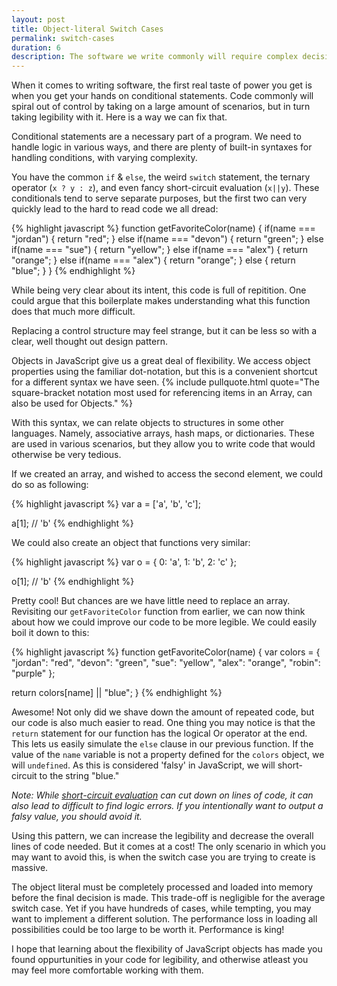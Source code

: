 ```yaml
---
layout: post
title: Object-literal Switch Cases
permalink: switch-cases
duration: 6
description: The software we write commonly will require complex decision making. We can make these decisions much more legible by taking advantage of a JavaScript perk.
---
```


When it comes to writing software, the first real taste of power you get is when you get your hands on conditional statements. Code commonly will spiral out of control by taking on a large amount of scenarios, but in turn taking legibility with it. Here is a way we can fix that.

Conditional statements are a necessary part of a program. We need to handle logic in various ways, and there are plenty of built-in syntaxes for handling conditions, with varying complexity.

You have the common `if` & `else`, the weird `switch` statement, the ternary operator (`x ? y : z`), and even fancy short-circuit evaluation (`x||y`). These conditionals tend to serve separate purposes, but the first two can very quickly lead to the hard to read code we all dread:

{% highlight javascript %}
function getFavoriteColor(name) {
  if(name === "jordan") {
    return "red";
  }
  else if(name === "devon") {
    return "green";
  }
  else if(name === "sue") {
    return "yellow";
  }
  else if(name === "alex") {
    return "orange";
  }
  else if(name === "alex") {
    return "orange";
  }
  else {
    return "blue";
  }
}
{% endhighlight %}

While being very clear about its intent, this code is full of repitition. One could argue that this boilerplate makes understanding what this function does that much more difficult.

Replacing a control structure may feel strange, but it can be less so with a clear, well thought out design pattern. 

Objects in JavaScript give us a great deal of flexibility. We access object properties using the familiar dot-notation, but this is a convenient shortcut for a different syntax we have seen. {% include pullquote.html quote="The square-bracket notation most used for referencing items in an Array, can also be used for Objects." %}

With this syntax, we can relate objects to structures in some other languages. Namely, associative arrays, hash maps, or dictionaries. These are used in various scenarios, but they allow you to write code that would otherwise be very tedious.

If we created an array, and wished to access the second element, we could do so as following:

{% highlight javascript %}
var a = ['a', 'b', 'c'];

a[1]; // 'b'
{% endhighlight %}

We could also create an object that functions very similar:

{% highlight javascript %}
var o = {
  0: 'a',
  1: 'b',
  2: 'c'
};

o[1]; // 'b'
{% endhighlight %}

Pretty cool! But chances are we have little need to replace an array. Revisiting our `getFavoriteColor` function from earlier, we can now think about how we could improve our code to be more legible. We could easily boil it down to this:

{% highlight javascript %}
function getFavoriteColor(name) {
  var colors = {
      "jordan": "red",
       "devon": "green",
         "sue": "yellow",
        "alex": "orange",
       "robin": "purple"
  };

  return colors[name] || "blue";
}
{% endhighlight %}

Awesome! Not only did we shave down the amount of repeated code, but our code is also much easier to read. One thing you may notice is that the `return` statement for our function has the logical Or operator at the end. This lets us easily simulate the `else` clause in our previous function. If the value of the `name` variable is not a property defined for the `colors` object, we will `undefined`. As this is considered 'falsy' in JavaScript, we will short-circuit to the string "blue."

*Note: While [short-circuit evaluation](/short-circuit-evaluation/) can cut down on lines of code, it can also lead to difficult to find logic errors. If you intentionally want to output a falsy value, you should avoid it.*

Using this pattern, we can increase the legibility and decrease the overall lines of code needed. But it comes at a cost! The only scenario in which you may want to avoid this, is when the switch case you are trying to create is massive. 

The object literal must be completely processed and loaded into memory before the final decision is made. This trade-off is negligible for the average switch case. Yet if you have hundreds of cases, while tempting, you may want to implement a different solution. The performance loss in loading all possibilities could be too large to be worth it. Performance is king!

I hope that learning about the flexibility of JavaScript objects has made you found oppurtunities in your code for legibility, and otherwise atleast you may feel more comfortable working with them.